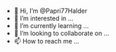 - 👋 Hi, I’m @Papri77Halder
- 👀 I’m interested in ...
- 🌱 I’m currently learning ...
- 💞️ I’m looking to collaborate on ...
- 📫 How to reach me ...

<!---
Papri77Halder/Papri77Halder is a ✨ special ✨ repository because its `README.md` (this file) appears on your GitHub profile.
You can click the Preview link to take a look at your changes.
--->
